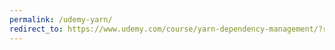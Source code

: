 ```yaml
---
permalink: /udemy-yarn/
redirect_to: https://www.udemy.com/course/yarn-dependency-management/?referralCode=97714993ECBA9516A87A
---
```

